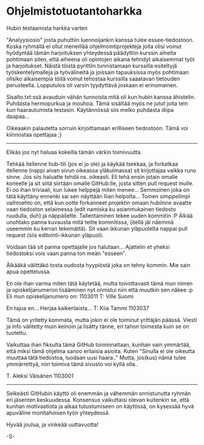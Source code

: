 Ohjelmistotuotantoharkka
========================

Hubin testaamista harkka varten

"Analyysiosio" josta puhuttiin luennoijankin kanssa tulee essee-tiedostoon.
Koska ryhmällä ei ollut meneillää ohjelmointiprojekteja joita olisi voinut hyödyntää tämän harjoituksen yhteydessä päädyttiin kurssin aiheita pohtimaan siten, että aiheena oli opintojen aikana tehndyt aikaisemmat työt ja harjoitukset.
Näistä töistä pyrittiin tunnistamaan kurssilla esiteltyjä työskentelymalleja ja työvälineitä ja joissain tapauksissa myös pohtimaan olisiko aikaisempia töitä voinut tehostaa kurssilla saaatavan tietouden perusteella.
Lopputulos oli varsin tyydyttävä joskaan ei erinomainen.


Sisalto.txt:ssä avauduin vähän tunnoista mitä oli kun hubin kanssa ähistelin. Puhdasta hermopurkua ja mouhoa.  Tämä sisältää myös ne jutut joita tein kun haarautumista testasin. Käytännössä siis melko puhdasta diipa daapaa...


Oikeaakin palautetta sorruin kirjoittamaan erilliseen tiedostoon. Tämä voi kiinnostaa opettajaa ;)

------------------------------------

Elikäs jos nyt haluaa kokeilla tämän värkin toimivuutta.

Tehkää itellenne hub-tili (jos ei jo ole) ja käykää tsekkaa, ja forkatkaa itellenne (nappi aivan sivun oikeassa yläkulmassa) sit kirjottajaa vaikka runo sinne. Jos siis haluatte tehdä ns. oikeasti. Eli tehä ensin jotain omalle koneelle ja sit siitä siirtään omalle GitHub:lle, josta sitten pull request mulle. Ei oo ihan triviaali, kun lukee helppejä miten menee... Semmoinen joka on tätä käyttäny ennenki sai sen näyttään liian helpolta...
Toinen simppelimpi vaihtoehto on, että kun ootte forkanneet projektin omaan hubiinne avaatte vaan tiedoston selaimessa (edit namiska ku asianmukainen tiedosto ruudulla, duh) ja näppäilette. Tallentaminen tekee uuden kommitin :P Älkää unohtako panna kuvausta mitä teitte kommitissa, (itellä jäi näemmä useemmin ku kerran tekemättä). Sit vaan ikkunan yläpuolelta nappai pull request (siis editointi-ikkunan yläpuol).

Voidaan tää sit panna opettajalle jos halutaan...
Ajattelin et yheksi tiedostoksi vois vaan panna ton meän "esseen".


Älkääkä välittäkö tosta oudosta hyypiöstä joka on tehny kommin. Mie sain apua opettelussa.


En ole ihan varma miten tätä käytetää, mutta toivottavasti tämä mun nimen ja opiskelijanumeron lisääminen nyt
onnistui niin että muutkin sen näkee :p Eli mun opiskelijanumero on: 1103011
T: Ville Suomi

En tajua en... Herjaa kaikenlaista...
T: Kiia Tammi 1103037

Tämä on yritetty kommata, mutta jokin ei ole toiminut yrittäjän päässä. Viesti ja info välitetty muin keinoin ja lisätty tänne, eri tahon toimesta kuin se on tuotettu.

Vaikuttaa ihan fiksulta tämä GitHub toiminnaltaan, kunhan vain ymmärtää, että miksi tämä ohjelma sanoo erilaisia asioita. Kuten "Sinulla ei ole oikeutta muuttaa tätä tiedostoa, luodaan uusi haara.." Mutta, jos(kus) nämä tulee ymmärrettyä, niin toimiva tämä sivusto voi kyllä olla..

T. Aleksi Väisänen 1103001

--------------------------------------------

Selkeästi GitHubin käyttö oli enemmän ja vähemmän onnistunutta ryhmän eri jäsenten keskuudessa. Konsensus vaikuttaisi olevan kuitenkin se, että kunhan motivaatiota ja aikaa tutustumiseen on käytössä, on kysessää hyvä apuväline monitahoisen työn yhteydessä.

Hyvää joulua,
ja vinkeää uuttavuotta!

-S-

